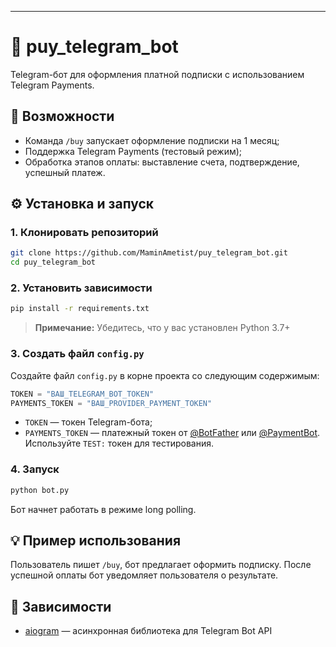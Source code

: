 ---

# 🧾 puy\_telegram\_bot

Telegram-бот для оформления платной подписки с использованием Telegram Payments.

## 🚀 Возможности

* Команда `/buy` запускает оформление подписки на 1 месяц;
* Поддержка Telegram Payments (тестовый режим);
* Обработка этапов оплаты: выставление счета, подтверждение, успешный платеж.

## ⚙️ Установка и запуск

### 1. Клонировать репозиторий

```bash
git clone https://github.com/MaminAmetist/puy_telegram_bot.git
cd puy_telegram_bot
```

### 2. Установить зависимости

```bash
pip install -r requirements.txt
```

> **Примечание:** Убедитесь, что у вас установлен Python 3.7+

### 3. Создать файл `config.py`

Создайте файл `config.py` в корне проекта со следующим содержимым:

```python
TOKEN = "ВАШ_TELEGRAM_BOT_TOKEN"
PAYMENTS_TOKEN = "ВАШ_PROVIDER_PAYMENT_TOKEN"
```

* `TOKEN` — токен Telegram-бота;
* `PAYMENTS_TOKEN` — платежный токен от [@BotFather](https://t.me/botfather) или [@PaymentBot](https://t.me/PaymentBot). Используйте `TEST:` токен для тестирования.

### 4. Запуск

```bash
python bot.py
```

Бот начнет работать в режиме long polling.

## 💡 Пример использования

Пользователь пишет `/buy`, бот предлагает оформить подписку. После успешной оплаты бот уведомляет пользователя о результате.

## 🧾 Зависимости

* [aiogram](https://github.com/aiogram/aiogram) — асинхронная библиотека для Telegram Bot API

